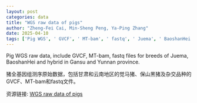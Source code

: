 ```yaml
---
layout: post
categories: data
title: "WGS raw data of pigs"
author: "Zheng-Fei Cai, Min-Sheng Peng, Ya-Ping Zhang"
date: 2025-04-10
tags: ['Pig WGS', ' GVCF', ' MT-bam', ' fastq', ' Juema', ' BaoshanHei', ' hybrid', ' Gansu', ' Yunnan']
---
```


Pig WGS raw data, include GVCF, MT-bam, fastq files for breeds of Juema, BaoshanHei and hybrid in Gansu and Yunnan province.

猪全基因组测序原始数据，包括甘肃和云南地区的觉马猪、保山黑猪及杂交品种的GVCF、MT-bam和fastq文件。

资源链接: [WGS raw data of pigs](https://doi.org/10.57760/sciencedb.12934)
